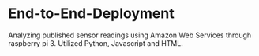 # End-to-End-Deployment
Analyzing published sensor readings using Amazon Web Services through raspberry pi 3.
Utilized Python, Javascript and HTML.
